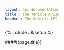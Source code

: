 ```yaml
---
layout: api-documentation
title : The Vehicle API10
header : The Vehicle API
---
```

{% include JB/setup %}

####{{page.title}}


 
